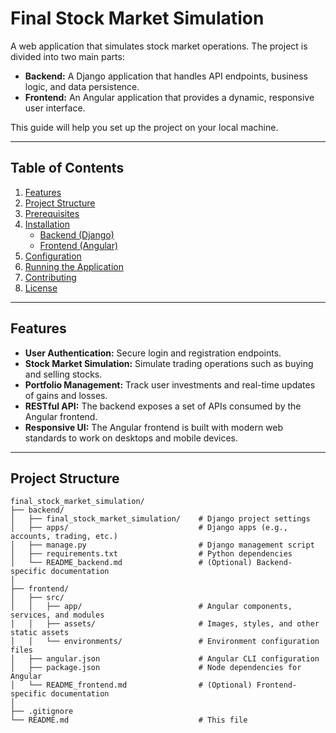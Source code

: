 # Final Stock Market Simulation

A web application that simulates stock market operations. The project is divided into two main parts:

- **Backend:** A Django application that handles API endpoints, business logic, and data persistence.
- **Frontend:** An Angular application that provides a dynamic, responsive user interface.

This guide will help you set up the project on your local machine.

---

## Table of Contents

1. [Features](#features)
2. [Project Structure](#project-structure)
3. [Prerequisites](#prerequisites)
4. [Installation](#installation)
   - [Backend (Django)](#backend-django)
   - [Frontend (Angular)](#frontend-angular)
5. [Configuration](#configuration)
6. [Running the Application](#running-the-application)
7. [Contributing](#contributing)
8. [License](#license)

---

## Features

- **User Authentication:** Secure login and registration endpoints.
- **Stock Market Simulation:** Simulate trading operations such as buying and selling stocks.
- **Portfolio Management:** Track user investments and real-time updates of gains and losses.
- **RESTful API:** The backend exposes a set of APIs consumed by the Angular frontend.
- **Responsive UI:** The Angular frontend is built with modern web standards to work on desktops and mobile devices.

---

## Project Structure

```plaintext
final_stock_market_simulation/
├── backend/
│   ├── final_stock_market_simulation/    # Django project settings
│   ├── apps/                             # Django apps (e.g., accounts, trading, etc.)
│   ├── manage.py                         # Django management script
│   ├── requirements.txt                  # Python dependencies
│   └── README_backend.md                 # (Optional) Backend-specific documentation
│
├── frontend/
│   ├── src/
│   │   ├── app/                          # Angular components, services, and modules
│   │   ├── assets/                       # Images, styles, and other static assets
│   │   └── environments/                 # Environment configuration files
│   ├── angular.json                      # Angular CLI configuration
│   ├── package.json                      # Node dependencies for Angular
│   └── README_frontend.md                # (Optional) Frontend-specific documentation
│
├── .gitignore
└── README.md                             # This file

